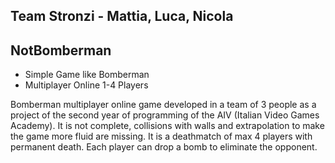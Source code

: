 ## Team Stronzi - Mattia, Luca, Nicola

## NotBomberman

* Simple Game like Bomberman
* Multiplayer Online 1-4 Players

Bomberman multiplayer online game developed in a team of 3 people as a project of the second year of programming of the AIV (Italian Video Games Academy). It is not complete, collisions with walls and extrapolation to make the game more fluid are missing. It is a deathmatch of max 4 players with permanent death. Each player can drop a bomb to eliminate the opponent. 
